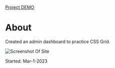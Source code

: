 [Project DEMO](https://jason21715.github.io/Admin-Dashboard/)

# About
Created an admin dashboard to practice CSS Grid.

![Screenshot Of Site](https://user-images.githubusercontent.com/121495300/236410185-c282e04f-22ec-479a-b41f-0b7ac6e7f517.png)

Started: Mar-1-2023


